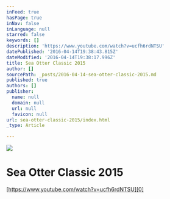 ```yaml
---
inFeed: true
hasPage: true
inNav: false
inLanguage: null
starred: false
keywords: []
description: 'https://www.youtube.com/watch?v=ucfh6rdNTSU'
datePublished: '2016-04-14T19:38:43.815Z'
dateModified: '2016-04-14T19:38:17.996Z'
title: Sea Otter Classic 2015
author: []
sourcePath: _posts/2016-04-14-sea-otter-classic-2015.md
published: true
authors: []
publisher:
  name: null
  domain: null
  url: null
  favicon: null
url: sea-otter-classic-2015/index.html
_type: Article

---
```

![](https://the-grid-user-content.s3-us-west-2.amazonaws.com/af57fd16-b94c-4afb-97ec-eb02e3b41d59.png)

# Sea Otter Classic 2015

[https://www.youtube.com/watch?v=ucfh6rdNTSU][0]

[0]: https://www.youtube.com/watch?v=ucfh6rdNTSU